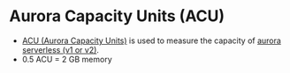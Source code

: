 # Aurora Capacity Units (ACU)
- [ACU (Aurora Capacity Units)](https://docs.aws.amazon.com/AmazonRDS/latest/AuroraUserGuide/aurora-serverless-v1.how-it-works.html) is used to measure the capacity of [aurora serverless (v1 or v2)](Readme.md).
- 0.5 ACU = 2 GB memory